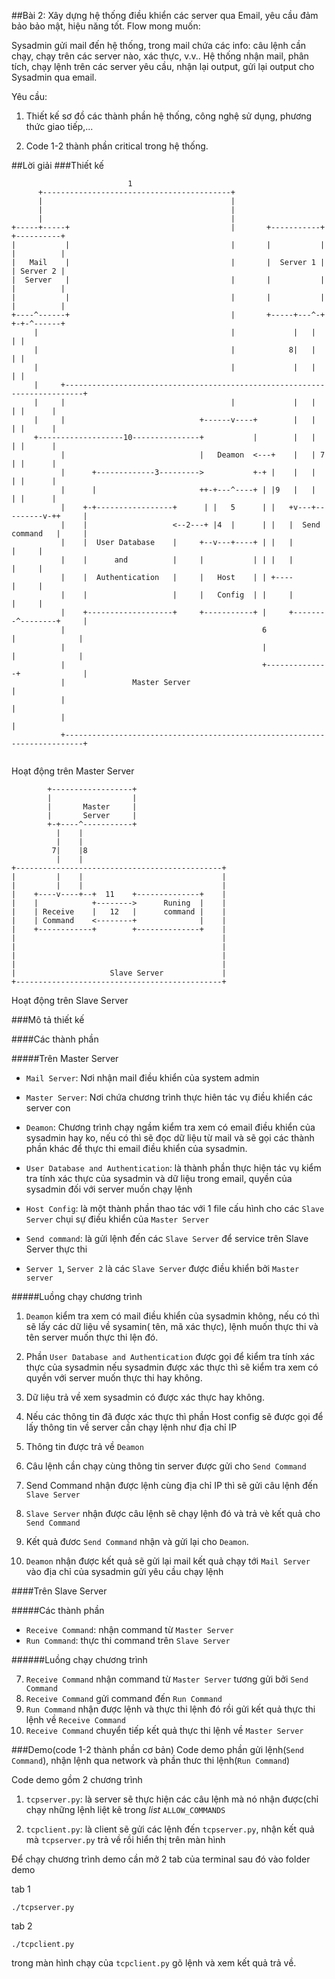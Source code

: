##Bài 2: Xây dựng hệ thống điều khiển các server qua Email, yêu cầu đảm bảo bảo mật, hiệu năng tốt.
Flow mong muốn:

Sysadmin gửi mail đến hệ thống, trong mail chứa các info: câu lệnh cần chạy, chạy trên các server nào, xác thực, v.v..
Hệ thống nhận mail, phân tích, chạy lệnh trên các server yêu cầu, nhận lại output, gửi lại output cho Sysadmin qua email.

Yêu cầu:

1. Thiết kế sơ đồ các thành phần hệ thống, công nghệ sử dụng, phương thức giao tiếp,...

2. Code 1-2 thành phần critical trong hệ thống.

##Lời giải
###Thiết kế
```
                          1
      +------------------------------------------+
      |                                          |
      |                                          |
      |                                          |
+-----+-----+                                    |       +-----------+     +----------+
|           |                                    |       |           |     |          |
|   Mail    |                                    |       |  Server 1 |     | Server 2 |
|  Server   |                                    |       |           |     |          |
|           |                                    |       |           |     |          |
+----^------+                                    |       +-----+---^-+     +-+-^------+
     |                                           |             |   |         | |
     |                                           |            8|   |         | |
     |                                           |             |   |         | |
     |     +--------------------------------------------------------------------------+
     |     |                                     |             |   |         | |      |
     |     |                              +------v----+        |   |         | |      |
     +-------------------10---------------+           |        |   |         | |      |
           |                              |   Deamon  <---+    |   | 7       | |      |
           |      +-------------3--------->           +-+ |    |   |         | |      |
           |      |                       ++-+---^----+ | |9   |   |         | |      |
           |    +-+-----------------+      | |   5      | |   +v---+---------v-++     |
           |    |                   <--2---+ |4  |      | |   |  Send command   |     |
           |    |  User Database    |     +--v---+----+ | |   |                 |     |
           |    |      and          |     |           | | |   |                 |     |
           |    |  Authentication   |     |   Host    | | +----                 |     |
           |    |                   |     |   Config  | |     |                 |     |
           |    +-------------------+     +-----------+ |     +--------^--------+     |
           |                                            6              |              |
           |                                            |              |              |
           |                                            +--------------+              |
           |               Master Server                                              |
           |                                                                          |
           |                                                                          |
           +--------------------------------------------------------------------------+
           
```

Hoạt động trên Master Server

```
        +------------------+
        |                  |
        |       Master     |
        |       Server     |
        +-+----^-----------+
          |    |
          |    |
         7|    |8
          |    |
+----------------------------------------------+
|         |    |                               |
|         |    |                               |
|    +----v----+--+  11    +--------------+    |
|    |            +-------->      Runing  |    |
|    | Receive    |   12   |      command |    |
|    | Command    <--------+              |    |
|    +------------+        +--------------+    |
|                                              |
|                                              |
|                                              |
|                                              |
|                     Slave Server             |
+----------------------------------------------+
```
Hoạt động trên Slave Server

###Mô tả thiết kế

####Các thành phần

#####Trên Master Server

* `Mail Server`: Nơi nhận mail điều khiển của system admin 
* `Master Server`: Nơi chứa chương trình thực hiên tác vụ điều khiển các server
con
* `Deamon`: Chương trình chạy ngầm kiểm tra xem có email điều khiển của sysadmin
hay ko, nếu có thì sẽ đọc dữ liệu từ mail và sẽ gọi các thành phần khác để thực
thi email điều khiển của sysadmin.
* `User Database and Authentication`: là thành phần thực hiện tác vụ kiểm tra tính
xác thực của sysadmin và dữ liệu trong email, quyền của sysadmin đối với server
muốn chạy lệnh
* `Host Config`: là một thành phần thao tác với 1 file cấu hình cho các `Slave Server`
chụi sự điều khiển của `Master Server`
* `Send command`: là gửi lệnh đến các `Slave Server` để service trên Slave Server thực thi

* `Server 1`, `Server 2` là các `Slave Server` được điều khiển bởi `Master server`

#####Luồng chạy chương trình

1. `Deamon` kiểm tra xem có mail điều khiển của sysadmin không, nếu có thì sẽ lấy
các dữ liệu về sysamin( tên, mã xác thực), lệnh muốn thực thi và tên server muốn
thực thi lện đó.

2. Phần `User Database and Authentication` được gọi để kiểm tra tính xác thực của
sysadmin nếu sysadmin được xác thực thì sẽ kiểm tra xem có quyền với server
muốn thực thi hay không.

3. Dữ liệu trả về xem sysadmin có được xác thực hay không.

4. Nếu các thông tin đã được xác thực thì phần Host config sẽ được gọi để lấy
thông tin về server cần chạy lệnh như địa chỉ IP

5. Thông tin được trả về `Deamon`

6. Câu lệnh cần chạy cùng thông tin server được gửi cho `Send Command`

7. Send Command nhận được lệnh cùng địa chỉ IP thì sẽ gửi câu lệnh đến `Slave Server`

8. `Slave Server` nhận được câu lệnh sẽ chạy lệnh đó và trả vè kết quả cho `Send Command`

9. Kết quả đươc `Send Command` nhận và gửi lại cho `Deamon`.

10. `Deamon` nhận được kết quả sẽ gửi lại mail kết quả chạy tới `Mail Server` vào
địa chỉ của sysadmin gửi yêu cầu chạy lệnh

####Trên Slave Server

#####Các thành phần

* `Receive Command`: nhận command từ `Master Server`
* `Run Command`: thực thi command trên `Slave Server`

######Luồng chạy chương trình

7. `Receive Command` nhận command từ `Master Server` tương gửi bởi `Send Command`
11. `Receive Command` gửi command đến `Run Command`
12. `Run Command` nhận được lệnh và thực thi lệnh đó rồi gửi kết quả thực thi lệnh
về `Receive Command`
8. `Receive Command` chuyển tiếp kết quả thực thi lệnh về `Master Server`

###Demo(code 1-2 thành phần cơ bản)
Code demo phần gửi lệnh(`Send Command`), nhận lệnh qua network và phần thưc thi
lệnh(`Run Command`)

Code demo gồm 2 chương trình 

1. `tcpserver.py`: là server sẽ thực hiện các câu lệnh mà nó nhận được(chỉ chạy
những lệnh liệt kê trong *list* `ALLOW_COMMANDS`

2. `tcpclient.py`: là client sẽ gửi các lệnh đến `tcpserver.py`, nhận kết quả mà
`tcpserver.py` trả về rồi hiển thị trên màn hình

Để chạy chương trình demo cần mở 2 tab của terminal sau đó vào folder demo

tab 1
```
./tcpserver.py
```
tab 2
```
./tcpclient.py
```

trong màn hình chạy của `tcpclient.py` gõ lệnh và xem kết quả trả về.
